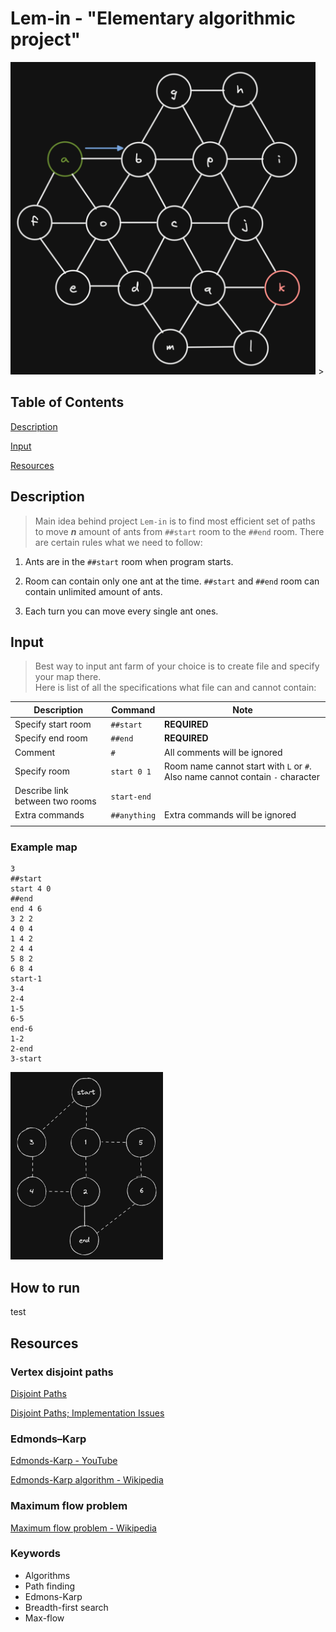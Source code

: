 <!-- Lem-in gif or any banner picture -->
# Lem-in - "Elementary algorithmic project"

<img src="./README/pics/banner_gif.gif" alt="Banner Gif" height="500" >

<!-- https://user-images.githubusercontent.com/69038136/

<a href="./README/pics/lem-in_1.gif"197579221-9ce3fdde-37fe-490f-9f62-e35b30e20a76.mp4 -->> <a>

## Table of Contents

[Description](#description)

[Input](#input)

<!-- [How to run](##HowToRun) -->

[Resources](#resources)


<!-- <p align="left"><img src="./README/pics/score.jpg" height="150" /></p> -->
## Description

> Main idea behind project `Lem-in` is to find most efficient set of paths to move ***n*** amount of ants from `##start` room to the `##end` room. There are certain rules what we need to follow:

1. Ants are in the `##start` room when program starts.

2. Room can contain only one ant at the time. `##start` and `##end` room can contain unlimited amount of ants.

3. Each turn you can move every single ant ones.

## Input

> Best way to input ant farm of your choice is to create file and specify your map there.<br>
>Here is list of all the specifications what file can and cannot contain:

| Description | Command | Note |
| --- | --- | --- |
| Specify start room | `##start` | **REQUIRED** |
| Specify end room | `##end` | **REQUIRED**  |
| Comment | `#` | All comments will be ignored  |
| Specify room | `start 0 1` | Room name cannot start with `L` or `#`. Also name cannot contain `-` character |
| Describe link between two rooms | `start-end` |  |
| Extra commands | `##anything` |  Extra commands will be ignored |
|  |  |  |

### Example map

``` text
3
##start
start 4 0
##end
end 4 6
3 2 2
4 0 4
1 4 2
2 4 4
5 8 2
6 8 4
start-1
3-4
2-4
1-5
6-5
end-6
1-2
2-end
3-start
```

<p align="left"><img src="./README/pics/example_map.png" height="300" /></p>

## How to run

test

## Resources

### Vertex disjoint paths

[Disjoint Paths](https://matthewdaws.github.io/blog/2015-06-08-Paths.html)

[Disjoint Paths; Implementation Issues](https://matthewdaws.github.io/blog/2015-06-15-Paths-Implementation.html)

### Edmonds–Karp

[Edmonds-Karp - YouTube](https://www.youtube.com/watch?v=RppuJYwlcI8&ab_channel=WilliamFiset)

[Edmonds-Karp algorithm - Wikipedia](https://en.wikipedia.org/wiki/Edmonds%E2%80%93Karp_algorithm)

### Maximum flow problem

[Maximum flow problem - Wikipedia](https://en.wikipedia.org/wiki/Maximum_flow_problem)

### Keywords

- Algorithms
- Path finding
- Edmons-Karp
- Breadth-first search
- Max-flow
